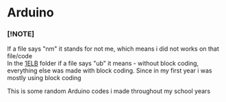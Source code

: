 # Arduino

### [!NOTE]
If a file says "nm" it stands for not me, which means i did not works on that file/code
<br />
In the [1ELB](https://github.com/Hamid3DATA/Arduino/tree/main/1ELB) folder if a file says "ub" it means - without block coding, everything else was made with block coding. Since in my first year i was mostly using block coding

This is some random Arduino codes i made throughout my school years
